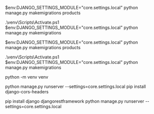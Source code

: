 
$env:DJANGO_SETTINGS_MODULE="core.settings.local"
python manage.py makemigrations products

.\venv\Scripts\Activate.ps1  
$env:DJANGO_SETTINGS_MODULE="core.settings.local"
python manage.py makemigrations


$env:DJANGO_SETTINGS_MODULE="core.settings.local"
python manage.py makemigrations products

.\venv\Scripts\Activate.ps1  
$env:DJANGO_SETTINGS_MODULE="core.settings.local"
python manage.py makemigrations

python -m venv venv

python manage.py runserver --settings=core.settings.local
pip install django-cors-headers

pip install django djangorestframework
python manage.py runserver --settings=core.settings.local

